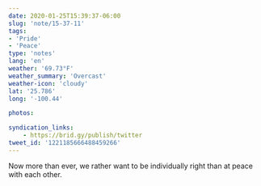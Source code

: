 ```yaml
---
date: 2020-01-25T15:39:37-06:00
slug: 'note/15-37-11'
tags:
- 'Pride'
- 'Peace'
type: 'notes'
lang: 'en'
weather: '69.73°F'
weather_summary: 'Overcast'
weather-icon: 'cloudy'
lat: '25.786'
long: '-100.44'

photos:

syndication_links:
    - https://brid.gy/publish/twitter
tweet_id: '1221185666488459266'
---
```

Now more than ever, we rather want to be individually right than at peace with each other.

 